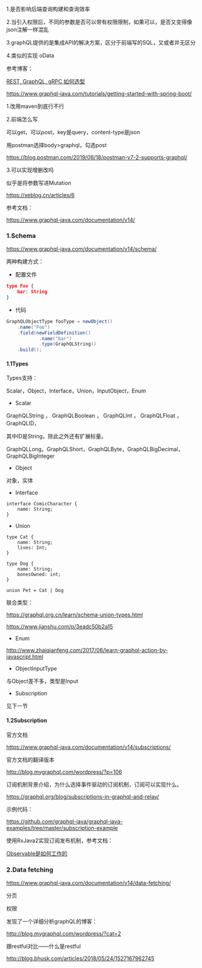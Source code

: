 1.是否影响后端查询构建和查询效率

2.当引入权限后，不同的参数是否可以带有权限限制，如果可以，是否又变得像json注解一样混乱

3.graphQL提供的是集成API的解决方案，区分于前端写的SQL，又或者并无区分

4.类似的实现 oData



参考博客：

[REST, GraphQL, gRPC 如何选型](https://zhuanlan.zhihu.com/p/44140864)

https://www.graphql-java.com/tutorials/getting-started-with-spring-boot/



1.改用maven到底行不行

2.前端怎么写

可以get，可以post，key是query，content-type是json

用postman选择body>graphql，勾选post

https://blog.postman.com/2019/06/18/postman-v7-2-supports-graphql/

3.可以实现增删改吗

似乎是将参数写进Mutation

https://xeblog.cn/articles/6



参考文档：

https://www.graphql-java.com/documentation/v14/



### 1.Schema

https://www.graphql-java.com/documentation/v14/schema/

两种构建方式：

- 配置文件

```json
type Foo {
    bar: String
}
```

- 代码

```java
GraphQLObjectType fooType = newObject()
    .name("Foo")
    .field(newFieldDefinition()
            .name("bar")
            .type(GraphQLString))
    .build();
```

#### 1.1Types

Types支持：

Scalar，Object，Interface，Union，InputObject，Enum

- Scalar

GraphQLString ， GraphQLBoolean ， GraphQLInt ， GraphQLFloat ， GraphQLID，

其中ID是String，除此之外还有扩展标量。

GraphQLLong，GraphQLShort，GraphQLByte，GraphQLBigDecimal，GraphQLBigInteger

- Object

对象，实体

- Interface

```
interface ComicCharacter {
    name: String;
}
```

- Union

```
type Cat {
    name: String;
    lives: Int;
}

type Dog {
    name: String;
    bonesOwned: int;
}

union Pet = Cat | Dog
```

联合类型：

https://graphql.org.cn/learn/schema-union-types.html

https://www.jianshu.com/p/3eadc50b2a15

- Enum

http://www.zhaiqianfeng.com/2017/06/learn-graphql-action-by-javascript.html

- ObjectInputType

与Object差不多，类型是Input

- Subscription

见下一节

#### 1.2Subscription

官方文档

https://www.graphql-java.com/documentation/v14/subscriptions/

官方文档的翻译版本

http://blog.mygraphql.com/wordpress/?p=106

订阅机制背景介绍，为什么选择事件驱动的订阅机制，订阅可以实现什么。

https://graphql.org/blog/subscriptions-in-graphql-and-relay/

示例代码：

https://github.com/graphql-java/graphql-java-examples/tree/master/subscription-example

使用RxJava2实现订阅发布机制，参考文档：

[Observable是如何工作的](https://www.jianshu.com/p/e432df0603e8)





### 2.Data fetching

https://www.graphql-java.com/documentation/v14/data-fetching/





分页

权限





发现了一个详细分析graphQL的博客：

http://blog.mygraphql.com/wordpress/?cat=2



跟restful对比——什么是restful

http://blog.bhusk.com/articles/2018/05/24/1527167962745